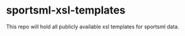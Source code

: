 sportsml-xsl-templates
======================

This repo will hold all publicly available xsl templates for sportsml data. 